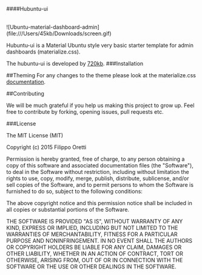 ####Hubuntu-ui

<br>
![Ubuntu-material-dashboard-admin](file:///Users/45kb/Downloads/screen.gif)

Hubuntu-ui is a Material Ubuntu style very basic starter template for admin dashboards (materialize.css).

The hubuntu-ui is developed by [720kb](http://720kb.net).
###Installation

##Theming
For any changes to the theme please look at the materialize.css [documentation](http://materializecss.com/).

##Contributing

We will be much grateful if you help us making this project to grow up.
Feel free to contribute by forking, opening issues, pull requests etc.

###License

The MIT License (MIT)

Copyright (c) 2015 Filippo Oretti

Permission is hereby granted, free of charge, to any person obtaining a copy of this software and associated documentation files (the "Software"), to deal in the Software without restriction, including without limitation the rights to use, copy, modify, merge, publish, distribute, sublicense, and/or sell copies of the Software, and to permit persons to whom the Software is furnished to do so, subject to the following conditions:

The above copyright notice and this permission notice shall be included in all copies or substantial portions of the Software.

THE SOFTWARE IS PROVIDED "AS IS", WITHOUT WARRANTY OF ANY KIND, EXPRESS OR IMPLIED, INCLUDING BUT NOT LIMITED TO THE WARRANTIES OF MERCHANTABILITY, FITNESS FOR A PARTICULAR PURPOSE AND NONINFRINGEMENT. IN NO EVENT SHALL THE AUTHORS OR COPYRIGHT HOLDERS BE LIABLE FOR ANY CLAIM, DAMAGES OR OTHER LIABILITY, WHETHER IN AN ACTION OF CONTRACT, TORT OR OTHERWISE, ARISING FROM, OUT OF OR IN CONNECTION WITH THE SOFTWARE OR THE USE OR OTHER DEALINGS IN THE SOFTWARE.
